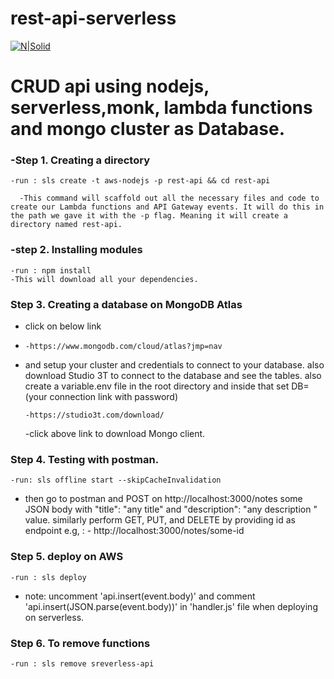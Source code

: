 # rest-api-serverless

[![N|Solid](https://image.flaticon.com/icons/svg/42/42088.svg)](https://github.com)

# CRUD api using nodejs, serverless,monk, lambda functions and mongo cluster as Database.

 ###  -Step 1. Creating a directory
    
    -run : sls create -t aws-nodejs -p rest-api && cd rest-api
    
      -This command will scaffold out all the necessary files and code to create our Lambda functions and API Gateway events. It will do this in the path we gave it with the -p flag. Meaning it will create a directory named rest-api.

### -step 2. Installing modules

    -run : npm install
    -This will download all your dependencies.


### Step 3. Creating a database on MongoDB Atlas
- click on below link
- 
      -https://www.mongodb.com/cloud/atlas?jmp=nav

- and setup your cluster and credentials to connect to your database. also download Studio 3T to   connect to the database and see the tables. also create a variable.env file in the root     directory and inside that set DB=(your connection link with password)

      -https://studio3t.com/download/
     -click above link to download Mongo client.


### Step 4. Testing with postman.
    -run: sls offline start --skipCacheInvalidation
    
 - then go to postman and POST on http://localhost:3000/notes some JSON body with "title": "any title"  and "description": "any description " value. similarly perform GET, PUT, and DELETE by providing id as endpoint e.g, :          - http://localhost:3000/notes/some-id

### Step 5. deploy on AWS

    -run : sls deploy
  - note: uncomment 'api.insert(event.body)' and comment 'api.insert(JSON.parse(event.body))' in 'handler.js' file when deploying on serverless.

### Step 6. To remove functions
    -run : sls remove sreverless-api

